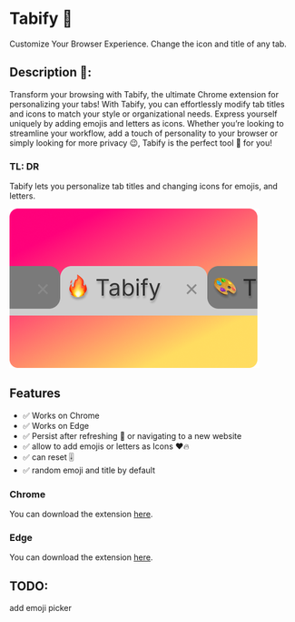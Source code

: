 # Tabify 🎨
Customize Your Browser Experience. Change the icon and title of any tab.

## Description 👀:
Transform your browsing with Tabify, the ultimate Chrome extension for personalizing your tabs! With Tabify, you can effortlessly modify tab titles and icons to match your style or organizational needs. Express yourself uniquely by adding emojis and letters as icons. Whether you’re looking to streamline your workflow, add a touch of personality to your browser or simply looking for more privacy 😉, Tabify is the perfect tool 🔨 for you!

### TL: DR
Tabify lets you personalize tab titles and changing icons for emojis, and letters.

<img src='smallPromoTitle.png' width='440'>

## Features
- ✅ Works on Chrome
- ✅ Works on Edge
- ✅ Persist after refreshing 🔄 or navigating to a new website 
- ✅ allow to add emojis or letters as Icons ❤️🔥
- ✅ can reset 🎚️
- ✅ random emoji and title by default


### Chrome
You can download the extension [here](https://chromewebstore.google.com/detail/tabify/dodhmgkanlmnjcniefgkhffdopmhglif).
### Edge
You can download the extension [here](https://chromewebstore.google.com/detail/tabify/dodhmgkanlmnjcniefgkhffdopmhglif).


## TODO:
add emoji picker 
